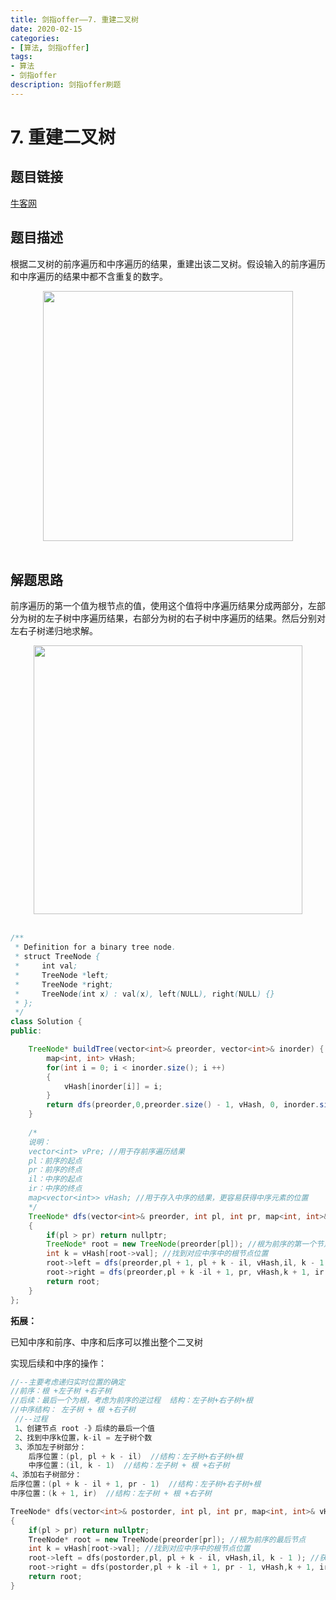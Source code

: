```yaml
---
title: 剑指offer——7. 重建二叉树
date: 2020-02-15  
categories:
- [算法, 剑指offer]
tags:
- 算法
- 剑指offer
description: 剑指offer刷题
---
```


# 7. 重建二叉树

## 题目链接

[牛客网](https://www.nowcoder.com/practice/8a19cbe657394eeaac2f6ea9b0f6fcf6?tpId=13&tqId=11157&tPage=1&rp=1&ru=/ta/coding-interviews&qru=/ta/coding-interviews/question-ranking&from=cyc_github)

## 题目描述

根据二叉树的前序遍历和中序遍历的结果，重建出该二叉树。假设输入的前序遍历和中序遍历的结果中都不含重复的数字。



<div align="center"> <img src="https://cs-notes-1256109796.cos.ap-guangzhou.myqcloud.com/image-20191102210342488.png" width="400"/> </div><br>

## 解题思路

前序遍历的第一个值为根节点的值，使用这个值将中序遍历结果分成两部分，左部分为树的左子树中序遍历结果，右部分为树的右子树中序遍历的结果。然后分别对左右子树递归地求解。

<div align="center"> <img src="https://cs-notes-1256109796.cos.ap-guangzhou.myqcloud.com/60c4a44c-7829-4242-b3a1-26c3b513aaf0.gif" width="430px"> </div><br>

```java
/**
 * Definition for a binary tree node.
 * struct TreeNode {
 *     int val;
 *     TreeNode *left;
 *     TreeNode *right;
 *     TreeNode(int x) : val(x), left(NULL), right(NULL) {}
 * };
 */
class Solution {
public:

    TreeNode* buildTree(vector<int>& preorder, vector<int>& inorder) {
        map<int, int> vHash;
        for(int i = 0; i < inorder.size(); i ++)
        {
            vHash[inorder[i]] = i;
        }
        return dfs(preorder,0,preorder.size() - 1, vHash, 0, inorder.size() - 1);
    }
    
    /*
    说明：
    vector<int> vPre; //用于存前序遍历结果 
    pl：前序的起点
    pr：前序的终点
    il：中序的起点
    ir：中序的终点
    map<vector<int>> vHash; //用于存入中序的结果，更容易获得中序元素的位置
    */
    TreeNode* dfs(vector<int>& preorder, int pl, int pr, map<int, int>& vHash, int il,int ir)
    {  
        if(pl > pr) return nullptr;
        TreeNode* root = new TreeNode(preorder[pl]); //根为前序的第一个节点
        int k = vHash[root->val]; //找到对应中序中的根节点位置
        root->left = dfs(preorder,pl + 1, pl + k - il, vHash,il, k - 1 ); //获得前序遍历左子树 
        root->right = dfs(preorder,pl + k -il + 1, pr, vHash,k + 1, ir );
        return root;
    }
};
```



**拓展：**

已知中序和前序、中序和后序可以推出整个二叉树

实现后续和中序的操作：

```c++
//--主要考虑递归实时位置的确定
//前序：根 +左子树 +右子树
//后续：最后一个为根，考虑为前序的逆过程  结构：左子树+右子树+根
//中序结构： 左子树 + 根 +右子树
 //--过程
 1、创建节点 root -》后续的最后一个值
 2、找到中序k位置，k-il = 左子树个数 
 3、添加左子树部分：
    后序位置：(pl, pl + k - il)  //结构：左子树+右子树+根
    中序位置：(il, k - 1)  //结构：左子树 + 根 +右子树
4、添加右子树部分：
后序位置：(pl + k - il + 1, pr - 1)  //结构：左子树+右子树+根
中序位置：(k + 1, ir)  //结构：左子树 + 根 +右子树

TreeNode* dfs(vector<int>& postorder, int pl, int pr, map<int, int>& vHash, int il,int ir)
{  
    if(pl > pr) return nullptr;
    TreeNode* root = new TreeNode(preorder[pr]); //根为前序的最后节点
    int k = vHash[root->val]; //找到对应中序中的根节点位置
    root->left = dfs(postorder,pl, pl + k - il, vHash,il, k - 1 ); //获得前序遍历左子树 
    root->right = dfs(postorder,pl + k -il + 1, pr - 1, vHash,k + 1, ir );
    return root;
}

```





